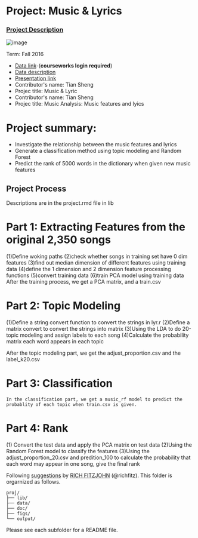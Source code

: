 # Project: Music & Lyrics

### [Project Description](doc/Project4_desc.md)

![image](http://www.drodd.com/images15/music9.jpg)

Term: Fall 2016

+ [Data link](https://courseworks2.columbia.edu/courses/11849/files/folder/Project_Files?preview=763391)-(**courseworks login required**)
+ [Data description](doc/readme.html)
+ [Presentation link](http://prezi.com/biyahojmsvrg/?utm_campaign=share&utm_medium=copy)
+ Contributor's name: Tian Sheng
+ Projec title: Music & Lyric
+ Contributor's name: Tian Sheng
+ Projec title: Music Analysis: Music features and lyics
# Project summary: 
+ Investigate the relationship between the music features and lyrics
+ Generate a classification method using topic modeling and Random Forest
+ Predict the rank of 5000 words  in the dictionary when given new music features

## Project Process
   Descriptions are in the project.rmd file in lib
# Part 1: Extracting Features from the original 2,350 songs
(1)Define woking paths
(2)check whether songs in training set have 0 dim features
(3)find out median dimension of different features using training data
(4)define the 1 dimension and 2 dimension feature processing functions
(5)convert training data
(6)train PCA model using training data 
   After the training process, we get a PCA matrix, and a train.csv


# Part 2: Topic Modeling
(1)Define a string convert function to convert the strings in lyr.r
(2)Define a matrix convert to convert the strings into matrix
(3)Using the LDA to do 20-topic modeling and assign labels to each song
(4)Calculate the probability matrix each word appears in each topic

   After the topic modeling part, we get the adjust_proportion.csv and the label_k20.csv

# Part 3: Classification
    In the classification part, we get a music_rf model to predict the probablity of each topic when train.csv is given.


# Part 4: Rank
(1) Convert the test data and apply the PCA matrix on test data
(2)Using the Random Forest model to classify the features 
(3)Using the adjust_proportion_20.csv and predition_100 to calculate the probability that each word may appear in one song, give the final rank 

	
Following [suggestions](http://nicercode.github.io/blog/2013-04-05-projects/) by [RICH FITZJOHN](http://nicercode.github.io/about/#Team) (@richfitz). This folder is orgarnized as follows.

```
proj/
├── lib/
├── data/
├── doc/
├── figs/
└── output/
```

Please see each subfolder for a README file.
